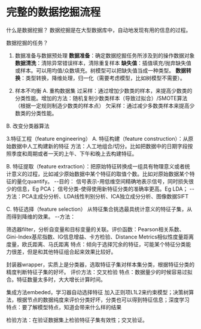 # 完整的数据挖掘流程

什么是数据挖掘？
数据挖掘是在大型数据库中，自动地发现有用的信息的过程。

数据挖掘的任务？
1. 数据准备与数据预处理
__数据准备__：确定数据挖掘任务所涉及到的操作数据对象
__数据清洗__：清除异常错误样本，清除重复样本
__缺失值__：插值填充/抛弃缺失值或样本。可以用均值/众数填充。树模型可以把缺失值当成一种类型。
__数据转换__：类型转换，降维处理，归一化（需要考虑模型，比如树模型不需要）。

2. 样本不均衡
A. 重构数据集
过采样：通过增加少数类的样本，来提高少数类的分类性能。增加的方法：随机复制少数类样本（导致过拟合）/SMOTE算法（根据一定规则制造少数类的样本点）
欠采样：通过减少多数类样本来提高少数类的分类性能。

B. 改变分类器算法

3.特征工程（feature engineering）
A. 特征构建（feature construction）：从原始数据中人工构建新的特征
方法：人工地组合/切分。比如把数据中的日期字段按照季度和周期或者一天的上午、下午和晚上去构建特征。

B. 特征提取（feature extraction）：把原始特征转换成一组具有物理意义或者统计意义的过程，比如减少原始数据中某个特征的取值个数。比如对原始数据某个特征的量化quantify。
--目的：
信号表示-用低维空间精确地表示信号，同时损失很少的信息，Eg PCA；
信号分类-使得使用新特征分类的准确率更高。Eg LDA；
--方法：PCA主成分分析、LDA线性判别分析、ICA独立成分分析、图像数据SIFT

C. 特征选择（feature selection）
从特征集合挑选最具统计意义的特征子集，从而得到降维的效果。
--方法：

筛选器filter，分析自变量和目标变量的关联。评价函数：Pearson相关系数、Gini-Index基尼指数、IG信息增益、卡方检验、Distance Metrics相似性度量距离度量，欧氏距离、马氏距离
特点：倾向于选择冗余的特征，可能某个特征分类能力很差，但是和其他特征组合起来效果比较好。

封装器wrapper，实质上是分类器，选取特征子集对样本集分类，根据特征分类的精度判断特征子集的好坏。
评价方法：交叉检验
特点：数据量少的时候容易过拟合。特征数量太多时，大大增长计算时间。

集成方法embeded，学习器自动选择特征
加入正则项L1L2来约束模型；决策树算法，根据节点的数据纯度来评价分类好坏，分类也可以得到特征信息；深度学习
特点：要了解模型特点，知道会带来什么样的结果

检验方法：在验证数据集上检验特征子集有效性；交叉验证。

